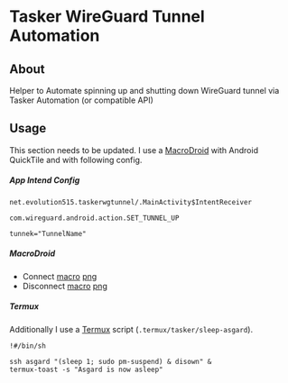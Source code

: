 # Tasker WireGuard Tunnel Automation

## About

Helper to Automate spinning up and shutting down WireGuard tunnel via Tasker Automation (or compatible API)

## Usage

This section needs to be updated. I use a [MacroDroid](https://www.macrodroid.com/) with Android QuickTile and with following config.

##### App Intend Config

`````net.evolution515.taskerwgtunnel/.MainActivity%IntentReceiver
net.evolution515.taskerwgtunnel/.MainActivity$IntentReceiver
`````

````
com.wireguard.android.action.SET_TUNNEL_UP
````

```
tunnek="TunnelName"
```

##### MacroDroid

- Connect [macro](Connect_to_Asgard.macro) [png](Connect_to_Asgard.png)
- Disconnect [macro](Disconnect_Asgard.macro) [png](Disconnect_Asgard.png)

##### Termux

Additionally I use a [Termux](https://termux.com/) script (`.termux/tasker/sleep-asgard`).

```
!#/bin/sh

ssh asgard "(sleep 1; sudo pm-suspend) & disown" &
termux-toast -s "Asgard is now asleep"
```

